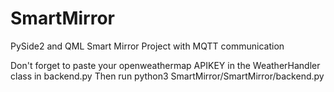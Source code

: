 # SmartMirror
PySide2 and QML Smart Mirror Project with MQTT communication

Don't forget to paste your openweathermap APIKEY in the WeatherHandler class in backend.py
Then run python3 SmartMirror/SmartMirror/backend.py
